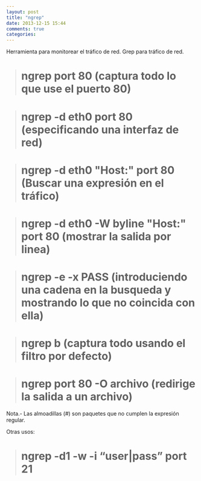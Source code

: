 ```yaml
---
layout: post
title: "ngrep"
date: 2013-12-15 15:44
comments: true
categories: 
---
```

Herramienta para monitorear el tráfico de red. Grep para tráfico de red.

># ngrep port 80  (captura todo lo que use el puerto 80)

># ngrep -d eth0 port 80 (especificando una interfaz de red)

># ngrep -d eth0 "Host:" port 80 (Buscar una expresión en el tráfico)

># ngrep -d eth0 -W byline "Host:" port 80 (mostrar la salida por linea)

># ngrep -e -x PASS (introduciendo una cadena en la busqueda y mostrando lo que no coincida con ella)

># ngrep b    (captura todo usando el filtro por defecto)

># ngrep port 80 -O archivo (redirige la salida a un archivo)

Nota.- Las almoadillas (#) son paquetes que no cumplen la expresión regular.

Otras usos:

># ngrep -d1 -w -i “user|pass” port 21


